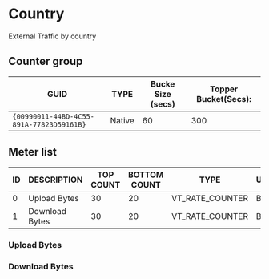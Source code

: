 # Country

External Traffic by country

## Counter group

| GUID                                     | TYPE   | Bucke Size (secs) | Topper Bucket(Secs): |
| ---------------------------------------- | ------ | ----------------- | -------------------- |
| `{00990011-44BD-4C55-891A-77823D59161B}` | Native | 60                | 300                  |



## Meter list


| ID  | DESCRIPTION    | TOP COUNT | BOTTOM COUNT | TYPE            | UNITS |
| --- | -------------- | --------- | ------------ | --------------- | ----- |
| 0   | Upload Bytes   | 30        | 20           | VT_RATE_COUNTER | Bps   |
| 1   | Download Bytes | 30        | 20           | VT_RATE_COUNTER | Bps   |

### Upload Bytes   
### Download Bytes 